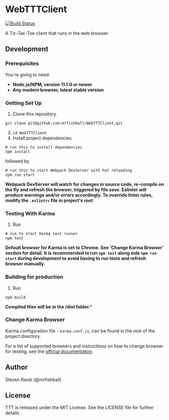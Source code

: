 # WebTTTClient

[![Build Status](https://travis-ci.com/mrfishball/WebTTTClient.svg?branch=master)](https://travis-ci.com/mrfishball/WebTTTClient)

A Tic-Tac-Toe client that runs in the web browser.

Development
------------------------------

### Prerequisites

You're going to need:

 - **Node.js/NPM, version 11.1.0 or newer**
 - **Any modern browser, latest stable version**

### Getting Set Up

1. Clone this repository.

```shell
git clone git@github.com:mrfishball/WebTTTClient.git
```
3. `cd WebTTTClient`
4. Install project dependencies

```shell
# run this to install dependencies
npm install
```

followed by

```shell
# run this to start Webpack DevServer with hot reloading
npm run start
```

**Webpack DevServer will watch for changes in source code, re-compile on the fly and refresh the browser, triggered by file save. Eslinter will produce warnings and/or errors accordingly. To override linter rules, modify the `.eslintrc` file in project's root**

### Testing With Karma

1. Run

```shell
# run to start Karma test runner
npm test
```

**Default browser for Karma is set to Chrome. See 'Change Karma Browser' section for detail.
It is recommended to run `npm test` along side `npm run start` during development to avoid having to run tests and refresh browser manually.**

### Building for production

1. Run

```shell
npm build
```

**Compiled files will be in the /dist folder.***

### Change Karma Browser

Karma configuration file - `karma.conf.js`, can be found in the root of the project directory.

For a list of supported browsers and instructions on how to change browser for testing, see the [official documentation](http://karma-runner.github.io/3.0/config/browsers.html).

## Author

Steven Kwok (@mrfishball)

## License

TTT is released under the MIT License. See the LICENSE file for further
details.
